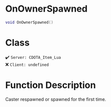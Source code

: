 # OnOwnerSpawned
```lua
void OnOwnerSpawned()
```
# Class
✔️ `Server: CDOTA_Item_Lua`  
❌ `Client: undefined`  

# Function Description
Caster respawned or spawned for the first time.
